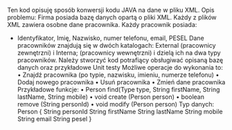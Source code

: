 Ten kod opisuję sposób konwersji kodu JAVA na dane w pliku XML. 
Opis problemu:
Firma posiada bazę danych opartą o pliki XML. Każdy z plików XML zawiera osobne dane pracownika. Każdy pracownik posiada:
- Identyfikator, Imię, Nazwisko, numer telefonu, email, PESEL
Dane pracowników znajdują się w dwóch katalogach: External (pracownicy zewnętrzni) i Interna; (pracownicy wewnętrzni) i dzielą ich na dwa typy pracowników.
Należy stworzyć kod potrafiący obsługiwać opisaną bazę danych oraz przykładowe Unit testy
Możliwe operacje do wykonania to:
•             Znajdź pracownika (po typie, nazwisku, imieniu, numerze telefonu)
•             Dodaj nowego pracownika
•             Usuń pracownika
•             Zmień dane pracownika
Przykładowe funkcje:
•             Person find(Type type, String firstName, String lastName, String mobile)
•             void create (Person person)
•             boolean remove (String personId)
•             void modify (Person person)
Typ danych:
Person {
   String personId
   String firstName
   String lastName
   String mobile
   String email
   String pesel
}
